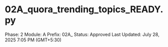 # 02A_quora_trending_topics_READY.py

Phase: 2
Module: A
Prefix: 02A_
Status: Approved
Last Updated: July 28, 2025 7:05 PM (GMT+5:30)
